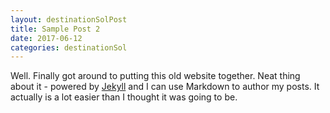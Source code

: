 ```yaml
---
layout: destinationSolPost
title: Sample Post 2
date: 2017-06-12
categories: destinationSol
---
```


Well. Finally got around to putting this old website together. Neat thing about it - powered by [Jekyll](http://jekyllrb.com) and I can use Markdown to author my posts. It actually is a lot easier than I thought it was going to be.